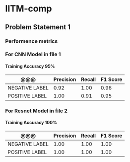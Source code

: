 # IITM-comp
## Problem Statement 1
### Performence metrics 
### For CNN Model in file 1

#### Training Accuracy 95%
| @@@             | Precision | Recall | F1 Score |
| --------------- | --------- | ------ | -------- | 
| NEGATIVE LABEL  | 0.92      | 1.00   | 0.96    |
| POSITIVE LABEL  | 1.00      | 0.91   | 0.95    |

### For Resnet Model in file 2
#### Training Accuracy 100%
| @@@             | Precision | Recall | F1 Score |
| --------------- | --------- | ------ | -------- | 
| NEGATIVE LABEL  | 1.00      | 1.00   | 1.00    |
| POSITIVE LABEL  | 1.00      | 1.00   | 1.00    |
